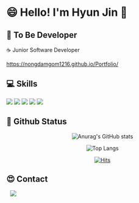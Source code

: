 <!--
**NongDamGom1216/NongDamGom1216** is a ✨ _special_ ✨ repository because its `README.md` (this file) appears on your GitHub profile.

Here are some ideas to get you started:

- 🔭 I’m currently working on ...
- 🌱 I’m currently learning ...
- 👯 I’m looking to collaborate on ...
- 🤔 I’m looking for help with ...
- 💬 Ask me about ...
- 📫 How to reach me: ...
- 😄 Pronouns: ...
- ⚡ Fun fact: ...
-->
# 😄 Hello! I'm Hyun Jin 🌱

## 📱 To Be Developer 

☕️ Junior Software Developer

https://nongdamgom1216.github.io/Portfolio/


## 💻 Skills

<div>
<img src="https://img.shields.io/badge/Kotlin-7F52FF?style=for-the-badge&logo=Kotlin&logoColor=white">
<img src="https://img.shields.io/badge/Django-092E20?style=for-the-badge&logo=Django&logoColor=white">
<img src="https://img.shields.io/badge/Python-3776AB?style=for-the-badge&logo=Python&logoColor=white">
<img src="https://img.shields.io/badge/Raspberry Pi-A22846?style=for-the-badge&logo=Raspberry Pi&logoColor=white">
<img src="https://img.shields.io/badge/Swift-F05138?style=for-the-badge&logo=Swift&logoColor=white">
</div>

## 📝 Github Status
<div align=center>

 <div>
 
 ![Anurag's GitHub stats](https://github-readme-stats.vercel.app/api?username=NongDamGom1216&show_icons=true&theme=blueberry)
 
 ![Top Langs](https://github-readme-stats.vercel.app/api/top-langs/?username=NongDamGom1216&langs_count=5&hide=css,scss,jupyter%20notebook,javascript,java,Processing,C,c%2B%2B,PHP)
  
 </div>
 
 [![Hits](https://hits.seeyoufarm.com/api/count/incr/badge.svg?url=https%3A%2F%2Fgithub.com%2FNongDamGom1216&count_bg=%233DB9C8&title_bg=%234E58F2&icon=&icon_color=%23E7E7E7&title=hits&edge_flat=false)](https://hits.seeyoufarm.com)
 
 
</div>

 ## 😍 Contact
 <a href="https://www.instagram.com/hyunjin5735">
     <img 
         src="http://img.shields.io/badge/-Instagram-black?style=flat&logo=Instagram&link=https://instagram.com/alpox.dev/"
         style="height : auto; margin-left : 10px; margin-right : 10px;"/>
 </a>
